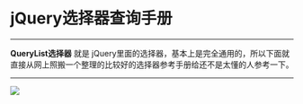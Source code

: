 # jQuery选择器查询手册

---

**QueryList选择器** 就是 jQuery里面的选择器，基本上是完全通用的，所以下面就直接从网上照搬一个整理的比较好的选择器参考手册给还不是太懂的人参考一下。

---

![](http://ww1.sinaimg.cn/large/7de3675bgy1fn2aljyokoj20kj11g40i.jpg)